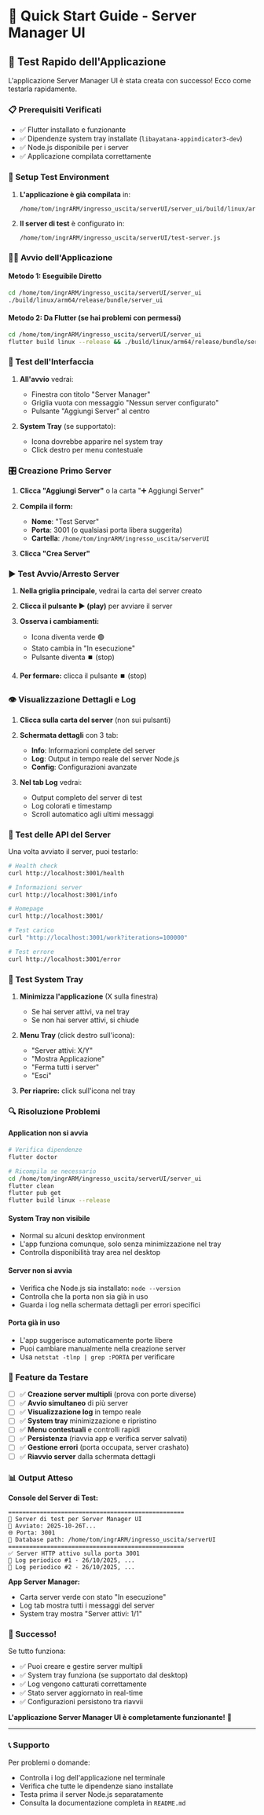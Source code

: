# 🚀 Quick Start Guide - Server Manager UI

## 🎯 Test Rapido dell'Applicazione

L'applicazione Server Manager UI è stata creata con successo! Ecco come testarla rapidamente.

### 📋 Prerequisiti Verificati
- ✅ Flutter installato e funzionante
- ✅ Dipendenze system tray installate (`libayatana-appindicator3-dev`)
- ✅ Node.js disponibile per i server
- ✅ Applicazione compilata correttamente

### 🔧 Setup Test Environment

1. **L'applicazione è già compilata** in:
   ```
   /home/tom/ingrARM/ingresso_uscita/serverUI/server_ui/build/linux/arm64/release/bundle/server_ui
   ```

2. **Il server di test** è configurato in:
   ```
   /home/tom/ingrARM/ingresso_uscita/serverUI/test-server.js
   ```

### 🏃‍♂️ Avvio dell'Applicazione

#### Metodo 1: Eseguibile Diretto
```bash
cd /home/tom/ingrARM/ingresso_uscita/serverUI/server_ui
./build/linux/arm64/release/bundle/server_ui
```

#### Metodo 2: Da Flutter (se hai problemi con permessi)
```bash
cd /home/tom/ingrARM/ingresso_uscita/serverUI/server_ui
flutter build linux --release && ./build/linux/arm64/release/bundle/server_ui
```

### 📱 Test dell'Interfaccia

1. **All'avvio** vedrai:
   - Finestra con titolo "Server Manager"
   - Griglia vuota con messaggio "Nessun server configurato"
   - Pulsante "Aggiungi Server" al centro

2. **System Tray** (se supportato):
   - Icona dovrebbe apparire nel system tray
   - Click destro per menu contestuale

### 🎛️ Creazione Primo Server

1. **Clicca "Aggiungi Server"** o la carta "➕ Aggiungi Server"

2. **Compila il form:**
   - **Nome**: "Test Server"
   - **Porta**: 3001 (o qualsiasi porta libera suggerita)
   - **Cartella**: `/home/tom/ingrARM/ingresso_uscita/serverUI`

3. **Clicca "Crea Server"**

### ▶️ Test Avvio/Arresto Server

1. **Nella griglia principale**, vedrai la carta del server creato
2. **Clicca il pulsante ▶️ (play)** per avviare il server
3. **Osserva i cambiamenti:**
   - Icona diventa verde 🟢
   - Stato cambia in "In esecuzione"
   - Pulsante diventa ⏹️ (stop)

4. **Per fermare:** clicca il pulsante ⏹️ (stop)

### 👁️ Visualizzazione Dettagli e Log

1. **Clicca sulla carta del server** (non sui pulsanti)
2. **Schermata dettagli** con 3 tab:
   - **Info**: Informazioni complete del server
   - **Log**: Output in tempo reale del server Node.js
   - **Config**: Configurazioni avanzate

3. **Nel tab Log** vedrai:
   - Output completo del server di test
   - Log colorati e timestamp
   - Scroll automatico agli ultimi messaggi

### 🧪 Test delle API del Server

Una volta avviato il server, puoi testarlo:

```bash
# Health check
curl http://localhost:3001/health

# Informazioni server
curl http://localhost:3001/info

# Homepage
curl http://localhost:3001/

# Test carico
curl "http://localhost:3001/work?iterations=100000"

# Test errore
curl http://localhost:3001/error
```

### 📱 Test System Tray

1. **Minimizza l'applicazione** (X sulla finestra)
   - Se hai server attivi, va nel tray
   - Se non hai server attivi, si chiude

2. **Menu Tray** (click destro sull'icona):
   - "Server attivi: X/Y"
   - "Mostra Applicazione"
   - "Ferma tutti i server"
   - "Esci"

3. **Per riaprire:** click sull'icona nel tray

### 🔍 Risoluzione Problemi

#### Application non si avvia
```bash
# Verifica dipendenze
flutter doctor

# Ricompila se necessario
cd /home/tom/ingrARM/ingresso_uscita/serverUI/server_ui
flutter clean
flutter pub get
flutter build linux --release
```

#### System Tray non visibile
- Normal su alcuni desktop environment
- L'app funziona comunque, solo senza minimizzazione nel tray
- Controlla disponibilità tray area nel desktop

#### Server non si avvia
- Verifica che Node.js sia installato: `node --version`
- Controlla che la porta non sia già in uso
- Guarda i log nella schermata dettagli per errori specifici

#### Porta già in uso
- L'app suggerisce automaticamente porte libere
- Puoi cambiare manualmente nella creazione server
- Usa `netstat -tlnp | grep :PORTA` per verificare

### 🎯 Feature da Testare

- [ ] ✅ **Creazione server multipli** (prova con porte diverse)
- [ ] ✅ **Avvio simultaneo** di più server
- [ ] ✅ **Visualizzazione log** in tempo reale
- [ ] ✅ **System tray** minimizzazione e ripristino
- [ ] ✅ **Menu contestuali** e controlli rapidi
- [ ] ✅ **Persistenza** (riavvia app e verifica server salvati)
- [ ] ✅ **Gestione errori** (porta occupata, server crashato)
- [ ] ✅ **Riavvio server** dalla schermata dettagli

### 📊 Output Atteso

**Console del Server di Test:**
```
==================================================
🚀 Server di test per Server Manager UI
📅 Avviato: 2025-10-26T...
🌐 Porta: 3001
💾 Database path: /home/tom/ingrARM/ingresso_uscita/serverUI
==================================================
✅ Server HTTP attivo sulla porta 3001
📝 Log periodico #1 - 26/10/2025, ...
📝 Log periodico #2 - 26/10/2025, ...
```

**App Server Manager:**
- Carta server verde con stato "In esecuzione"
- Log tab mostra tutti i messaggi del server
- System tray mostra "Server attivi: 1/1"

### 🎉 Successo!

Se tutto funziona:
- ✅ Puoi creare e gestire server multipli
- ✅ System tray funziona (se supportato dal desktop)
- ✅ Log vengono catturati correttamente
- ✅ Stato server aggiornato in real-time
- ✅ Configurazioni persistono tra riavvii

**L'applicazione Server Manager UI è completamente funzionante!** 🎊

---

### 📞 Supporto

Per problemi o domande:
- Controlla i log dell'applicazione nel terminale
- Verifica che tutte le dipendenze siano installate
- Testa prima il server Node.js separatamente
- Consulta la documentazione completa in `README.md`